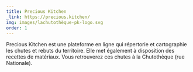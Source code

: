 ```yaml
---
title: Precious Kitchen
_link: https://precious.kitchen/
img: images/lachutothèque-pk-logo.svg
order: 1
---
```

Precious Kitchen est une plateforme en ligne qui répertorie et cartographie les chutes et rebuts du territoire. Elle met également à disposition des recettes de matériaux. Vous retrouverez ces chutes à la Chutothèque (rue Nationale).